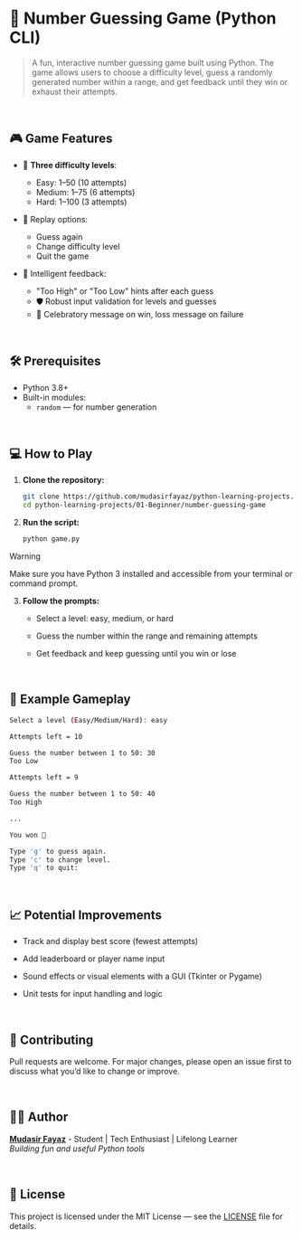 # 🔢 Number Guessing Game (Python CLI)

> A fun, interactive number guessing game built using Python. The game allows users to choose a difficulty level, guess a randomly generated number within a range, and get feedback until they win or exhaust their attempts.

<br/>

## 🎮 Game Features

- 🎯 **Three difficulty levels**:

  - Easy: 1–50 (10 attempts)
  - Medium: 1–75 (6 attempts)
  - Hard: 1–100 (3 attempts)

- 🔁 Replay options:

  - Guess again
  - Change difficulty level
  - Quit the game

- 🧠 Intelligent feedback:
  - "Too High" or "Too Low" hints after each guess
  - 🛡️ Robust input validation for levels and guesses
  - 🎉 Celebratory message on win, loss message on failure

<br/>

## 🛠️ Prerequisites

- Python 3.8+
- Built-in modules:
  - `random` — for number generation

<br/>

## 💻 How to Play

1. **Clone the repository:**

   ```bash
   git clone https://github.com/mudasirfayaz/python-learning-projects.git
   cd python-learning-projects/01-Beginner/number-guessing-game
   ```

2. **Run the script:**

   ```bash
   python game.py
   ```

> [!WARNING]
> Make sure you have Python 3 installed and accessible from your terminal or command prompt.

3. **Follow the prompts:**

   - Select a level: easy, medium, or hard

   - Guess the number within the range and remaining attempts

   - Get feedback and keep guessing until you win or lose

<br/>

## 🧪 Example Gameplay

```bash
Select a level (Easy/Medium/Hard): easy

Attempts left = 10

Guess the number between 1 to 50: 30
Too Low

Attempts left = 9

Guess the number between 1 to 50: 40
Too High

...

You won 🎉

Type 'g' to guess again.
Type 'c' to change level.
Type 'q' to quit:
```

<br/>

## 📈 Potential Improvements

- Track and display best score (fewest attempts)

- Add leaderboard or player name input

- Sound effects or visual elements with a GUI (Tkinter or Pygame)

- Unit tests for input handling and logic

<br/>

## 🤝 Contributing

Pull requests are welcome. For major changes, please open an issue first to discuss what you’d like to change or improve.

<br/>

## 🧑‍💻 Author

**[Mudasir Fayaz](https://github.com/mudasirfayaz/)** - Student | Tech Enthusiast | Lifelong Learner<br/>
_Building fun and useful Python tools_

<br/>

## 📜 License

This project is licensed under the MIT License — see the [LICENSE](./LICENSE) file for details.
